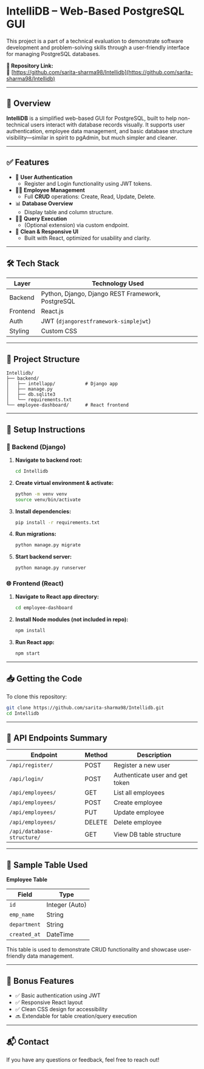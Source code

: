 # IntelliDB – Web-Based PostgreSQL GUI

This project is a part of a technical evaluation to demonstrate software development and problem-solving skills through a user-friendly interface for managing PostgreSQL databases.

**📝 Repository Link:**  
🔗 [https://github.com/sarita-sharma98/Intellidb](https://github.com/sarita-sharma98/Intellidb)

---

## 📌 Overview

**IntelliDB** is a simplified web-based GUI for PostgreSQL, built to help non-technical users interact with database records visually. It supports user authentication, employee data management, and basic database structure visibility—similar in spirit to pgAdmin, but much simpler and cleaner.

---

## ✅ Features

- 🔐 **User Authentication**
  - Register and Login functionality using JWT tokens.
- 👩‍💼 **Employee Management**
  - Full **CRUD** operations: Create, Read, Update, Delete.
- 📊 **Database Overview**
  - Display table and column structure.
- 🧑‍💻 **Query Execution**
  - (Optional extension) via custom endpoint.
- 🎨 **Clean & Responsive UI**
  - Built with React, optimized for usability and clarity.

---

## 🛠️ Tech Stack

| Layer    | Technology Used                                   |
| -------- | ------------------------------------------------- |
| Backend  | Python, Django, Django REST Framework, PostgreSQL |
| Frontend | React.js                                          |
| Auth     | JWT (`djangorestframework-simplejwt`)             |
| Styling  | Custom CSS                                        |

---

## 📁 Project Structure

```
Intellidb/
├── backend/
│   ├── intellapp/           # Django app
│   ├── manage.py
│   ├── db.sqlite3
│   └── requirements.txt
└── employee-dashboard/      # React frontend
```

---

## 🚀 Setup Instructions

### 🔧 Backend (Django)

1. **Navigate to backend root:**

   ```bash
   cd Intellidb
   ```

2. **Create virtual environment & activate:**

   ```bash
   python -m venv venv
   source venv/bin/activate 
   ```

3. **Install dependencies:**

   ```bash
   pip install -r requirements.txt
   ```

4. **Run migrations:**

   ```bash
   python manage.py migrate
   ```

5. **Start backend server:**
   ```bash
   python manage.py runserver
   ```

### 🌐 Frontend (React)

1. **Navigate to React app directory:**

   ```bash
   cd employee-dashboard
   ```

2. **Install Node modules (not included in repo):**

   ```bash
   npm install
   ```

3. **Run React app:**
   ```bash
   npm start
   ```

---

## 📥 Getting the Code

To clone this repository:

```bash
git clone https://github.com/sarita-sharma98/Intellidb.git
cd Intellidb
```

---

## 🧪 API Endpoints Summary

| Endpoint                   | Method | Description                     |
| -------------------------- | ------ | ------------------------------- |
| `/api/register/`           | POST   | Register a new user             |
| `/api/login/`              | POST   | Authenticate user and get token |
| `/api/employees/`          | GET    | List all employees              |
| `/api/employees/`          | POST   | Create employee                 |
| `/api/employees/`          | PUT    | Update employee                 |
| `/api/employees/`          | DELETE | Delete employee                 |
| `/api/database-structure/` | GET    | View DB table structure         |

---

## 🧠 Sample Table Used

**Employee Table**

| Field        | Type           |
| ------------ | -------------- |
| `id`         | Integer (Auto) |
| `emp_name`   | String         |
| `department` | String         |
| `created_at` | DateTime       |

This table is used to demonstrate CRUD functionality and showcase user-friendly data management.

---

## 🌟 Bonus Features

- ✅ Basic authentication using JWT
- ✅ Responsive React layout
- ✅ Clean CSS design for accessibility
- 🔜 Extendable for table creation/query execution

---

## 📬 Contact

If you have any questions or feedback, feel free to reach out!
